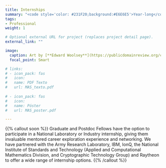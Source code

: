 ```yaml
---
title: Internships
summary: "<code style='color: #231F20;background:#E6E6E5'>Year-long</code> <br> Optional research internships with our industry or government partners."
tags:
- Professional
weight: 1

# Optional external URL for project (replaces project detail page).
external_link: ""

image:
  caption: Art by [**Edward Woolsey**](https://publicdomainreview.org/collection/fancy-turning)
  focal_point: Smart

# links:
# - icon_pack: fas
#   icon:
#   name: PDF Texto
#   url: MAS_texto.pdf
  
# - icon_pack: fas
#   icon:
#   name: Póster
#   url: MAS_poster.pdf

---
```


{{% callout soon %}}
Graduate and Postdoc Fellows have the option to participate in a National Laboratory or Industry internship, giving them invaluable mentored career exploration experience and networking. We have partnered with the Army Research Laboratory, IBM, IonQ, the National Institute of Standards and Technology (Applied and Computational Mathematics Division, and Cryptographic Technology Group) and Raytheon to offer a wide range of internship options.
{{% /callout %}}

